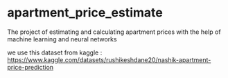 # apartment_price_estimate
The project of estimating and calculating apartment prices with the help of machine learning and neural networks




we use this dataset from kaggle :
https://www.kaggle.com/datasets/rushikeshdane20/nashik-apartment-price-prediction
